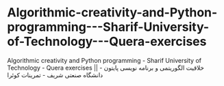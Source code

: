 # Algorithmic-creativity-and-Python-programming---Sharif-University-of-Technology---Quera-exercises
Algorithmic creativity and Python programming - Sharif University of Technology - Quera exercises || خلاقیت الگوریتمی و برنامه‌ نویسی پایتون - دانشگاه صنعتی شریف - تمرینات کوئرا
